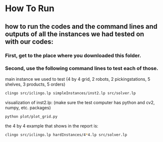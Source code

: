 # How To Run

## how to run the codes and the command lines and outputs of all the instances we had tested on with our codes:
### First, get to the place where you downloaded this folder.
### Second, use the following command lines to test each of those.
main instance we used to test (4 by 4 grid, 2 robots, 2 pickingstations, 5 shelves, 3 products, 5 orders)
```sh
clingo src/iclingo.lp simpleInstances/inst2.lp src/solver.lp
```
visualization of inst2.lp: (make sure the test computer has python and cv2, numpy, etc. packages)
```sh
python plot/plot_grid.py
```
the 4 by 4 example that shows in the report is:
```sh
clingo src/iclingo.lp hardInstances/4*4.lp src/solver.lp
```
